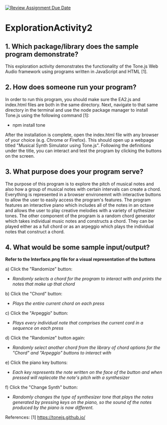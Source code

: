 [![Review Assignment Due Date](https://classroom.github.com/assets/deadline-readme-button-24ddc0f5d75046c5622901739e7c5dd533143b0c8e959d652212380cedb1ea36.svg)](https://classroom.github.com/a/kCrKdl4V)
# ExplorationActivity2
## 1. Which package/library does the sample program demonstrate?

This exploration activity demonstrates the functionality of the Tone.js Web Audio framework using programs written in JavaScript and HTML [1].

## 2. How does someone run your program?

In order to run this program, you should make sure the EA2.js and index.html files are both in the same directory. Next, navigate to that same directory in the terminal and use the node package manager to install Tone.js using the following command [1]:

 - npm install tone

After the installation is complete, open the index.html file with any browser of your choice (e.g. Chrome or Firefox). This should open up a webpage titled "Musical Synth Simulator using Tone.js". Following the definitions under the title, you can interact and test the program by clicking the buttons on the screen.

## 3. What purpose does your program serve?

The purpose of this program is to explore the pitch of musical notes and also how a group of musical notes with certain intervals can create a chord. Everything is represented in a browser environemnt with interactive buttons to allow the user to easily access the program's features. The program features an interactive piano which includes all of the notes in an octave and allows the user to play creative melodies with a variety of sythesizer tones. The other component of the program is a random chord generator which takes individual music notes and constructs a chord. They can be played either as a full chord or as an arpeggio which plays the individual notes that construct a chord. 

## 4. What would be some sample input/output?
__Refer to the Interface.png file for a visual representation of the buttons__

a) Click the "Randomize" button:
 - *Randomly selects a chord for the program to interact with and prints the notes that make up that chord*

b) Click the "Chord" button:
 - *Plays the entire current chord on each press*

c) Click the "Arpeggio" button:
 - *Plays every individual note that comprises the current cord in a sequence on each press*

d) Click the "Randomize" button again:
 - *Randomly select another chord from the library of chord options for the "Chord" and "Arpeggio" buttons to interact with*

e) Click the piano key buttons:
 - *Each key represents the note written on the face of the button and when pressed will replecate the note's pitch with a synthesizer*

f) Click the "Change Synth" button:
 - *Randomly changes the type of synthesizer tone that plays the notes generated by pressing keys on the piano, so the sound of the notes produced by the piano is now different.*

 References:
 [1] https://tonejs.github.io/
